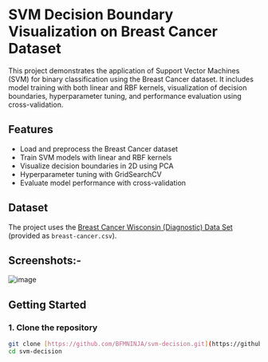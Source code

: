 # SVM Decision Boundary Visualization on Breast Cancer Dataset

This project demonstrates the application of Support Vector Machines (SVM) for binary classification using the Breast Cancer dataset. It includes model training with both linear and RBF kernels, visualization of decision boundaries, hyperparameter tuning, and performance evaluation using cross-validation.

## Features

- Load and preprocess the Breast Cancer dataset
- Train SVM models with linear and RBF kernels
- Visualize decision boundaries in 2D using PCA
- Hyperparameter tuning with GridSearchCV
- Evaluate model performance with cross-validation

## Dataset

The project uses the [Breast Cancer Wisconsin (Diagnostic) Data Set](https://archive.ics.uci.edu/ml/datasets/Breast+Cancer+Wisconsin+%28Diagnostic%29) (provided as `breast-cancer.csv`).

## Screenshots:-
![image](https://github.com/user-attachments/assets/436b3e54-80bb-4c64-a55f-81c87f04f8ca)

## Getting Started

### 1. Clone the repository

```sh
git clone [https://github.com/BFMNINJA/svm-decision.git](https://github.com/BFMNINJA/svm-decision.git)
cd svm-decision
